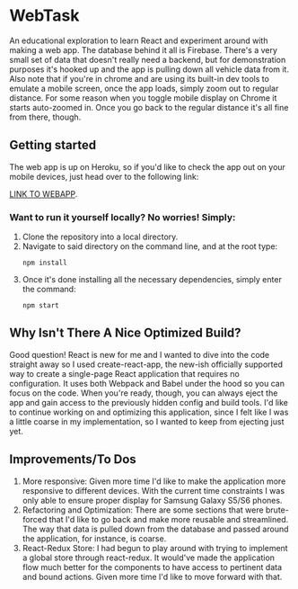 # WebTask
An educational exploration to learn React and experiment around with making a web app. The database behind it all is Firebase. There's a very small set of data that doesn't really need a backend, but for demonstration purposes it's hooked up and the app is pulling down all vehicle data from it. Also note that if you're in chrome and are using its built-in dev tools to emulate a mobile screen, once the app loads, simply zoom out to regular distance. For some reason when you toggle mobile display on Chrome it starts auto-zoomed in. Once you go back to the regular distance it's all fine from there, though.

## Getting started
The web app is up on Heroku, so if you'd like to check the app out on your mobile devices, just head over to the following link:

[LINK TO WEBAPP](https://secret-chamber-82310.herokuapp.com/app).


### Want to run it yourself locally? No worries! Simply:
1. Clone the repository into a local directory.
1. Navigate to said directory on the command line, and at the root type:
      ```
      npm install
      ```
1. Once it's done installing all the necessary dependencies, simply enter the command:
      ```
      npm start
      ```
## Why Isn't There A Nice Optimized Build?
Good question! React is new for me and I wanted to dive into the code straight away so I used create-react-app, the new-ish officially supported way to create a single-page React application that requires no configuration. It uses both Webpack and Babel under the hood so you can focus on the code. When you're ready, though, you can always eject the app and gain access to the previously hidden config and build tools. I'd like to continue working on and optimizing this application, since I felt like I was a little coarse in my implementation, so I wanted to keep from ejecting just yet.

## Improvements/To Dos
1. More responsive: Given more time I'd like to make the application more responsive to different devices. With the current time constraints I was only able to ensure proper display for Samsung Galaxy S5/S6 phones.
2. Refactoring and Optimization: There are some sections that were brute-forced that I'd like to go back and make more reusable and streamlined. The way that data is pulled down from the database and passed around the application, for instance, is coarse.
3. React-Redux Store: I had begun to play around with trying to implement a global store through react-redux. It would've made the application flow much better for the components to have access to pertinent data and bound actions. Given more time I'd like to move forward with that.
